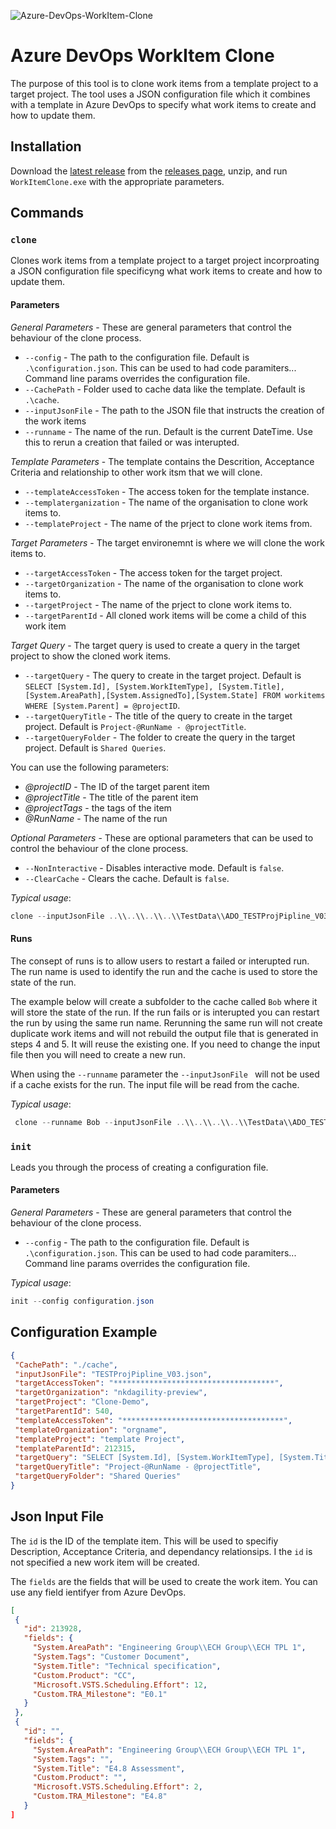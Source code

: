 ![Azure-DevOps-WorkItem-Clone](https://socialify.git.ci/nkdAgility/Azure-DevOps-WorkItem-Clone/image?description=1&descriptionEditable=Clone%20Work%20Items%20under%20Parent%20bassed%20on%20JSON%20and%20Template&forks=1&language=1&name=1&owner=1&pattern=Signal&stargazers=1&theme=Light)
# Azure DevOps WorkItem Clone

The purpose of this tool is to clone work items from a template project to a target project. The tool uses a JSON configuration file which it combines with a template in Azure DevOps to specify what work items to create and how to update them.

## Installation

Download the [latest release](https://github.com/nkdAgility/Azure-DevOps-WorkItem-Clone/releases/latest) from the [releases page](https://github.com/nkdAgility/Azure-DevOps-WorkItem-Clone/releases), unzip, and run `WorkItemClone.exe` with the appropriate parameters.

## Commands

### `clone`

Clones work items from a template project to a target project incorproating a JSON configuration file specificyng what work items to create and how to update them.

#### Parameters

*General Parameters* - These are general parameters that control the behaviour of the clone process.

 - `--config` - The path to the configuration file. Default is `.\configuration.json`. This can be used to had code paramiters... Command line params overrides the configuration file.
 - `--CachePath` - Folder used to cache data like the template. Default is `.\cache`.
 - `--inputJsonFile` - The path to the JSON file that instructs the creation of the work items
 - `--runname` - The name of the run. Default is the current DateTime. Use this to rerun a creation that failed or was interupted.

*Template Parameters* - The template contains the Descrition, Acceptance Criteria and relationship to other work itsm that we will clone.

 - `--templateAccessToken` - The access token for the template instance.
 - `--templaterganization` - The name of the organisation to clone work items to.
 - `--templateProject` - The name of the prject to clone work items from.
 
 *Target Parameters* - The target environemnt is where we will clone the work items to.

 - `--targetAccessToken` - The access token for the target project.
 - `--targetOrganization` - The name of the organisation to clone work items to.
 - `--targetProject` - The name of the prject to clone work items to.
 - `--targetParentId` - All cloned work items will be come a child of this work item

 *Target Query* - The target query is used to create a query in the target project to show the cloned work items.

 - `--targetQuery` - The query to create in the target project. Default is `SELECT [System.Id], [System.WorkItemType], [System.Title], [System.AreaPath],[System.AssignedTo],[System.State] FROM workitems WHERE [System.Parent] = @projectID`.
 - `--targetQueryTitle` - The title of the query to create in the target project. Default is `Project-@RunName - @projectTitle`.
 - `--targetQueryFolder` - The folder to create the query in the target project. Default is `Shared Queries`.

 You can use the following parameters:
 
 - *@projectID* - The ID of the target parent item
 - *@projectTitle* - The title of the parent item
 - *@projectTags* - the tags of the item
 - *@RunName* - The name of the run

 *Optional Parameters* - These are optional parameters that can be used to control the behaviour of the clone process.

 - `--NonInteractive` - Disables interactive mode. Default is `false`.
 - `--ClearCache` - Clears the cache. Default is `false`.

 *Typical usage*:
 
 ```powershell
 clone --inputJsonFile ..\\..\\..\\..\\TestData\\ADO_TESTProjPipline_V03.json --targetParentId 540 --templateAccessToken tqvemdfaucsriu6e3uti7dya --targetAccessToken ay5xc2kn5i3xcsmw5fu65ja 
 ```

 #### Runs

 The consept of runs is to allow users to restart a failed or interupted run. The run name is used to identify the run and the cache is used to store the state of the run.

 The example below will create a subfolder to the cache called `Bob` where it will store the state of the run. If the run fails or is interupted you can restart the run by using the same run name. Rerunning the same run will not create duplicate work items and will not rebuild the output file that is generated in steps 4 and 5. It will reuse the existing one. If you need to change the input file then you will need to create a new run.

 When using the `--runname` parameter the `--inputJsonFile ` will not be used if a cache exists for the run. The input file will be read from the cache.

 *Typical usage*:
 
 ```powershell
  clone --runname Bob --inputJsonFile ..\\..\\..\\..\\TestData\\ADO_TESTProjPipline_V03.json --targetParentId 540 --templateAccessToken tqvemdfaucsriu6e3uti7dya --targetAccessToken ay5xc2kn5i3xcsmw5fu65ja 
 ```


 ### `init`

 Leads you through the process of creating a configuration file.

 #### Parameters

*General Parameters* - These are general parameters that control the behaviour of the clone process.

 - `--config` - The path to the configuration file. Default is `.\configuration.json`. This can be used to had code paramiters... Command line params overrides the configuration file.

 *Typical usage*:
 
 ```powershell
 init --config configuration.json
 ```

 ## Configuration Example

 ```json
{
  "CachePath": "./cache",
  "inputJsonFile": "TESTProjPipline_V03.json",
  "targetAccessToken": "************************************",
  "targetOrganization": "nkdagility-preview",
  "targetProject": "Clone-Demo",
  "targetParentId": 540,
  "templateAccessToken": "************************************",
  "templateOrganization": "orgname",
  "templateProject": "template Project",
  "templateParentId": 212315,
  "targetQuery": "SELECT [System.Id], [System.WorkItemType], [System.Title], [System.AreaPath],[System.AssignedTo],[System.State] FROM workitems WHERE [System.Parent] = @projectID",
  "targetQueryTitle": "Project-@RunName - @projectTitle",
  "targetQueryFolder": "Shared Queries"
}
 ```

## Json Input File


The `id` is the ID of the template item. This will be used to specifiy Description, Acceptance Criteria, and dependancy relationsips. I the `id` is not specified a new work item will be created.

The `fields` are the fields that will be used to create the work item. You can use any field ientifyer from Azure DevOps.

 ```json
[
  {
    "id": 213928,
    "fields": {
      "System.AreaPath": "Engineering Group\\ECH Group\\ECH TPL 1",
      "System.Tags": "Customer Document",
      "System.Title": "Technical specification",
      "Custom.Product": "CC",
      "Microsoft.VSTS.Scheduling.Effort": 12,
      "Custom.TRA_Milestone": "E0.1"
    }
  },
  {
    "id": "",
    "fields": {
      "System.AreaPath": "Engineering Group\\ECH Group\\ECH TPL 1",
      "System.Tags": "",
      "System.Title": "E4.8 Assessment",
      "Custom.Product": "",
      "Microsoft.VSTS.Scheduling.Effort": 2,
      "Custom.TRA_Milestone": "E4.8"
    }
]
```

